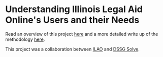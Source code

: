 # Understanding Illinois Legal Aid Online's Users and their Needs

Read an overview of this project [here](https://github.com/emmaremy/solve-ilao-public/blob/master/Findings%20and%20results.pdf) and a more detailed write up of the methodology [here](https://github.com/emmaremy/solve-ilao-public/blob/master/Methodology.pdf).

This project was a collaboration between [ILAO](https://www.illinoislegalaid.org/) and [DSSG Solve](https://www.solveforgood.org/).

